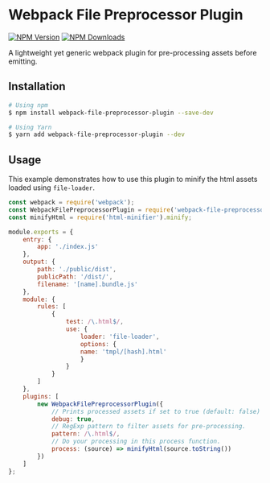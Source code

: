 # Webpack File Preprocessor Plugin
[![NPM Version](https://img.shields.io/npm/v/webpack-file-preprocessor-plugin.svg?style=flat-square)](https://www.npmjs.com/package/webpack-file-preprocessor-plugin)
[![NPM Downloads](https://img.shields.io/npm/dt/webpack-file-preprocessor-plugin.svg?style=flat-square)](https://www.npmjs.com/package/webpack-file-preprocessor-plugin)

A lightweight yet generic webpack plugin for pre-processing assets before emitting.

## Installation

```bash
# Using npm
$ npm install webpack-file-preprocessor-plugin --save-dev

# Using Yarn
$ yarn add webpack-file-preprocessor-plugin --dev
```

## Usage

This example demonstrates how to use this plugin to minify the html assets loaded using `file-loader`.

```javascript
const webpack = require('webpack');
const WebpackFilePreprocessorPlugin = require('webpack-file-preprocessor-plugin');
const minifyHtml = require('html-minifier').minify;

module.exports = {
    entry: {
        app: './index.js'
    },
    output: {
        path: './public/dist',
        publicPath: '/dist/',
        filename: '[name].bundle.js'
    },
    module: {
        rules: [
            {
                test: /\.html$/,
                use: {
                    loader: 'file-loader', 
                    options: {
                    name: 'tmpl/[hash].html'
                    }
                }
            }
        ]
    },
    plugins: [
        new WebpackFilePreprocessorPlugin({
            // Prints processed assets if set to true (default: false)
            debug: true,
            // RegExp pattern to filter assets for pre-processing.
            pattern: /\.html$/,
            // Do your processing in this process function.
            process: (source) => minifyHtml(source.toString())
        })
    ]
};
```